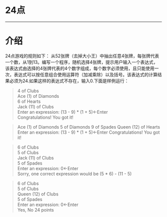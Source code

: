 # 24点
- - -

介绍
====
24点游戏的规则如下：
从52张牌（去掉大小王）中抽出任意4张牌，每张牌代表一个数，从1到13。编写一个程序，随机选择4张牌，提示用户输入一个表达式，该表达式由选择的4张牌代表的4个数字组成，每个数字必须使用，且只能使用一次，表达式可以按任意组合使用运算符（加减乘除）以及括号。该表达式的计算结果必须为24.如果这样的表达式不存在，输入0.下面是样例运行：

>4 of Clubs   
Ace (1) of Diamonds   
6 of Hearts    
Jack (11) of Clubs    
Enter an expression: (13 - 9) * (1 + 5)←Enter   
Congratulations! You got it!

>Ace (1) of Diamonds
5 of Diamonds
9 of Spades
Queen (12) of Hearts
Enter an expression: (13 - 9) * (1 + 5)←Enter
Congratulations! You got it!    

>6 of Clubs    
5 of Clubs    
Jack (11) of Clubs   
5 of Spades   
Enter an expression: 0←Enter    
Sorry, one correct expression would be (5 * 6) - (11 - 5)   

>6 of Clubs   
5 of Clubs    
Queen (12) of Clubs   
5 of Spades    
Enter an expression: 0←Enter     
Yes, No 24 points   